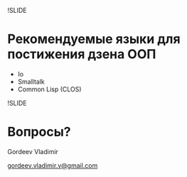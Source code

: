 !SLIDE

# Рекомендуемые языки для постижения дзена ООП

 * Io
 * Smalltalk
 * Common Lisp (CLOS)

!SLIDE

# Вопросы?

Gordeev Vladimir

<gordeev.vladimir.v@gmail.com>